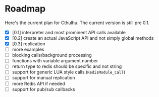 # Roadmap

Here's the current plan for Cthulhu. The current version is still pre 0.1.

* [x] [0.1] interpreter and most prominent API calls available
* [x] [0.2] create an actual JavaScript API and not simply global methods
* [x] [0.3] replication
* [ ] more examples
* [ ] blocking calls/background processing
* [ ] functions with variable argument number
* [ ] return type to redis should be specific and not string
* [ ] support for generic LUA style calls (`RedisModule_Call`)
* [ ] support for manual replication
* [ ] more Redis API if needed
* [ ] support for pub/sub callbacks
